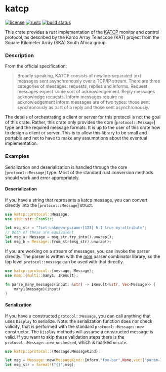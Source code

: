 # katcp

[![license](https://img.shields.io/badge/license-Apache--2.0_OR_MIT-blue?style=flat-square)](#license)
[![rustc](https://img.shields.io/badge/rustc-1.56+-blue?style=flat-square&logo=rust)](https://www.rust-lang.org)
[![build status](https://img.shields.io/github/workflow/status/GReX-Telescope/katcp/CI/main?style=flat-square&logo=github)](https://github.com/GReX-Telescope/katcp/actions)

This crate provides a rust implementation of the [KATCP](https://katcp-python.readthedocs.io/en/latest/_downloads/361189acb383a294be20d6c10c257cb4/NRF-KAT7-6.0-IFCE-002-Rev5-1.pdf)
monitor and control protocol, as described by the Karoo Array Telescope (KAT) project from the Square Kilometer Array (SKA) South Africa group.

### Description

From the official specification:

> Broadly speaking, KATCP consists of newline-separated text messages sent asynchronously over a TCP/IP
> stream. There are three categories of messages: requests, replies and informs. Request messages expect some
> sort of acknowledgement. Reply messages acknowledge requests. Inform messages require no acknowledgement
> Inform messages are of two types: those sent synchronously as part of a reply and those sent asynchronously.

The details of orchestrating a client or server for this protocol is not the goal of this crate. Rather, this crate
only provides the core [`protocol::Message`] type and the required message formats. It is up to the user of this crate how to design
a client or server. This is to allow this library to be small and portable and not to have to make any assumptions about
the eventual implementation.

### Examples

Serialization and deserialization is handled through the core [`protocol::Message`] type. Most of the standard rust conversion methods should work
and error appropriately.

#### Deserialization

If you have a string that represents a katcp message, you can convert directly into the [`protocol::Message`] struct.

```rust
use katcp::protocol::Message;
use std::str::FromStr;

let msg_str = "?set-unknown-paramer[123] 6.1 true my-attribute";
// Both of these are equivalent
let msg_a: Message = msg_str.try_into().unwrap();
let msg_b = Message::from_str(msg_str).unwrap();
```

If you are working on a stream of messages, you can invoke the parser directly. The parser is written with the [nom](https://github.com/Geal/nom)
parser combinator library, so the top level `protocol::message` can be used with that directly.

```rust
use katcp::protocol::{message, Message};
use nom::{multi::many1, IResult};

fn parse_many_messages(input: &str) -> IResult<&str, Vec<Message>> {
    many1(message)(input)
}
```

#### Serialization

If you have a constructed `protocol::Message`, you can call anything that uses `Display` to serialize.
Note: the serialization function does _not_ check validity, that is performed with the standard `protocol::Message::new`
constructor. The `Display` methods will assume a constructed message is valid. If you want to skip these validation steps
there is the `protocol::Message::new_unchecked`, which is marked `unsafe`.

```rust
use katcp::protocol::{Message,MessageKind};

let msg = Message::new(MessageKind::Inform,"foo-bar",None,vec!["param-1","param-2"]).unwrap(); // Panic on bad arguments
let msg_str = format!("{}",msg);
```
